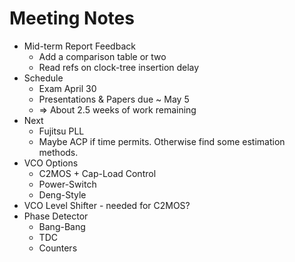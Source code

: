 
# Meeting Notes

* Mid-term Report Feedback
  * Add a comparison table or two
  * Read refs on clock-tree insertion delay 
* Schedule
  * Exam April 30
  * Presentations & Papers due ~ May 5
  * => About 2.5 weeks of work remaining
* Next
  * Fujitsu PLL
  * Maybe ACP if time permits. Otherwise find some estimation methods. 
* VCO Options 
  * C2MOS + Cap-Load Control
  * Power-Switch
  * Deng-Style 
* VCO Level Shifter - needed for C2MOS?
* Phase Detector 
  * Bang-Bang
  * TDC
  * Counters

  
